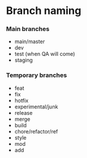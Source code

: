 # Branch naming

### Main branches

* main/master
* dev
* test (when QA will come)
* staging

### Temporary branches

* feat
* fix
* hotfix
* experimental/junk
* release
* merge
* build
* chore/refactor/ref
* style
* mod
* add

